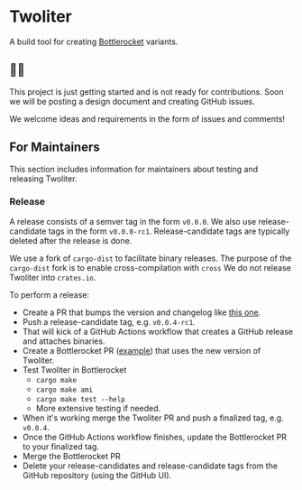 # Twoliter

A build tool for creating [Bottlerocket] variants.

[Bottlerocket]: https:github.com/bottlerocket-os/bottlerocket

## 🚧👷 

This project is just getting started and is not ready for contributions.
Soon we will be posting a design document and creating GitHub issues.

We welcome ideas and requirements in the form of issues and comments!

## For Maintainers

This section includes information for maintainers about testing and releasing Twoliter.

### Release

A release consists of a semver tag in the form `v0.0.0`.
We also use release-candidate tags in the form `v0.0.0-rc1`.
Release-candidate tags are typically deleted after the release is done.

We use a fork of `cargo-dist` to facilitate binary releases.
The purpose of the `cargo-dist` fork is to enable cross-compilation with `cross`
We do not release Twoliter into `crates.io`.

To perform a release:

- Create a PR that bumps the version and changelog like [this one].
- Push a release-candidate tag, e.g. `v0.0.4-rc1`.
- That will kick of a GitHub Actions workflow that creates a GitHub release and attaches binaries.
- Create a Bottlerocket PR ([example]) that uses the new version of Twoliter.
- Test Twoliter in Bottlerocket
  - `cargo make`
  - `cargo make ami`
  - `cargo make test --help`
  - More extensive testing if needed.
- When it's working merge the Twoliter PR and push a finalized tag, e.g. `v0.0.4`.
- Once the GitHub Actions workflow finishes, update the Bottlerocket PR to your finalized tag.
- Merge the Bottlerocket PR
- Delete your release-candidates and release-candidate tags from the GitHub repository (using the GitHub UI).

[this one]: https://github.com/bottlerocket-os/twoliter/pull/91
[example]: https://github.com/bottlerocket-os/bottlerocket/pull/3480
